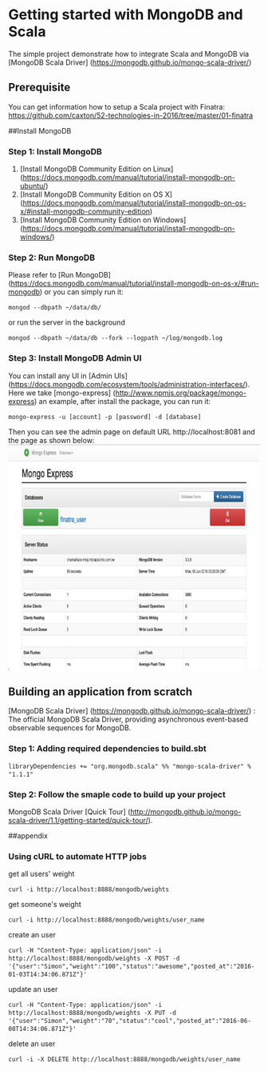 # Getting started with MongoDB and Scala
The simple project demonstrate how to integrate Scala and MongoDB via [MongoDB Scala Driver] (https://mongodb.github.io/mongo-scala-driver/)

## Prerequisite
You can get information how to setup a Scala project with Finatra:
https://github.com/caxton/52-technologies-in-2016/tree/master/01-finatra

##Install MongoDB
### Step 1: Install MongoDB

1. [Install MongoDB Community Edition on Linux] (https://docs.mongodb.com/manual/tutorial/install-mongodb-on-ubuntu/)
2. [Install MongoDB Community Edition on OS X] (https://docs.mongodb.com/manual/tutorial/install-mongodb-on-os-x/#install-mongodb-community-edition)
3. [Install MongoDB Community Edition on Windows] (https://docs.mongodb.com/manual/tutorial/install-mongodb-on-windows/)

### Step 2: Run MongoDB

Please refer to [Run MongoDB] (https://docs.mongodb.com/manual/tutorial/install-mongodb-on-os-x/#run-mongodb) or you can simply run it:
```
mongod --dbpath ~/data/db/
```

or run the server in the background
```
mongod --dbpath ~/data/db --fork --logpath ~/log/mongodb.log
```

### Step 3: Install MongoDB Admin UI

You can install any UI in [Admin UIs] (https://docs.mongodb.com/ecosystem/tools/administration-interfaces/).
Here we take [mongo-express] (http://www.npmjs.org/package/mongo-express) an example, after install the package, you can run it:
```
mongo-express -u [account] -p [password] -d [database]
```

Then you can see the admin page on default URL http://localhost:8081 and the page as shown below:
<img src="images/step3_install_mongodb_admin_ui.png" height="450">

## Building an application from scratch
[MongoDB Scala Driver] (https://mongodb.github.io/mongo-scala-driver/) : The official MongoDB Scala Driver, providing asynchronous event-based observable sequences for MongoDB.

### Step 1: Adding required dependencies to build.sbt
```
libraryDependencies += "org.mongodb.scala" %% "mongo-scala-driver" % "1.1.1"
```

### Step 2: Follow the smaple code to build up your project

MongoDB Scala Driver [Quick Tour] (http://mongodb.github.io/mongo-scala-driver/1.1/getting-started/quick-tour/).


##appendix
### Using cURL to automate HTTP jobs

get all users' weight
```
curl -i http://localhost:8888/mongodb/weights
```

get someone's weight
```
curl -i http://localhost:8888/mongodb/weights/user_name
```

create an user
```
curl -H "Content-Type: application/json" -i http://localhost:8888/mongodb/weights -X POST -d '{"user":"Simon","weight":"100","status":"awesome","posted_at":"2016-01-03T14:34:06.871Z"}'
```

update an user
```
curl -H "Content-Type: application/json" -i http://localhost:8888/mongodb/weights -X PUT -d '{"user":"Simon","weight":"70","status":"cool","posted_at":"2016-06-08T14:34:06.871Z"}'
```

delete an user
```
curl -i -X DELETE http://localhost:8888/mongodb/weights/user_name
```

